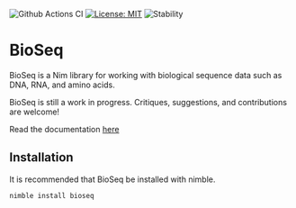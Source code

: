 ![Github Actions CI](https://github.com/kerrycobb/bioseq/actions/workflows/tests.yml/badge.svg)
[![License: MIT](https://img.shields.io/badge/License-MIT-yellow.svg)](https://opensource.org/licenses/MIT)
![Stability](https://img.shields.io/badge/stability-experimental-orange.svg)


# BioSeq
BioSeq is a Nim library for working with biological sequence data such as DNA, RNA,
and amino acids.

BioSeq is still a work in progress. Critiques, suggestions, and contributions are welcome!

Read the documentation [here](kerrycobb.github.io/BioSeq/)  

## Installation 
It is recommended that BioSeq be installed with nimble.
```bash
nimble install bioseq
```